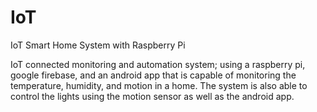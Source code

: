 # IoT
IoT Smart Home System with Raspberry Pi

 IoT connected monitoring and automation system; using a raspberry pi, google firebase, and an android app that is capable of monitoring the temperature, humidity, and motion in a home. The system is also able to control the lights using the motion sensor as well as the android app.
